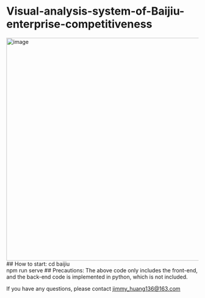 # Visual-analysis-system-of-Baijiu-enterprise-competitiveness
<img width="585" alt="image" src="https://user-images.githubusercontent.com/56473454/157232060-32250e70-de89-482f-a1fe-7868f51543cb.png">
## How to start:
cd baijiu<br>
npm run serve
## Precautions:
The above code only includes the front-end, and the back-end code is implemented in python, which is not included.

If you have any questions, please contact jimmy_huang136@163.com

